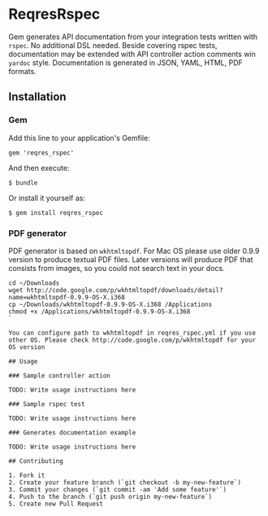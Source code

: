 # ReqresRspec

Gem generates API documentation from your integration tests written with `rspec`. No additional DSL needed. Beside covering rspec tests, documentation may be extended with API controller action comments win `yardoc` style. Documentation is generated in JSON, YAML, HTML, PDF formats.

## Installation

### Gem

Add this line to your application's Gemfile:

    gem 'reqres_rspec'

And then execute:

    $ bundle

Or install it yourself as:

    $ gem install reqres_rspec

### PDF generator

PDF generator is based on `wkhtmltopdf`. For Mac OS please use older 0.9.9 version to produce textual PDF files. Later versions will produce PDF that consists from images, so you could not search text in your docs.

```
cd ~/Downloads
wget http://code.google.com/p/wkhtmltopdf/downloads/detail?name=wkhtmltopdf-0.9.9-OS-X.i368
cp ~/Downloads/wkhtmltopdf-0.9.9-OS-X.i368 /Applications
chmod +x /Applications/wkhtmltopdf-0.9.9-OS-X.i368
`

You can configure path to wkhtmltopdf in reqres_rspec.yml if you use other OS. Please check http://code.google.com/p/wkhtmltopdf for your OS version

## Usage

### Sample controller action

TODO: Write usage instructions here

### Sample rspec test

TODO: Write usage instructions here

### Generates documentation example

TODO: Write usage instructions here

## Contributing

1. Fork it
2. Create your feature branch (`git checkout -b my-new-feature`)
3. Commit your changes (`git commit -am 'Add some feature'`)
4. Push to the branch (`git push origin my-new-feature`)
5. Create new Pull Request
